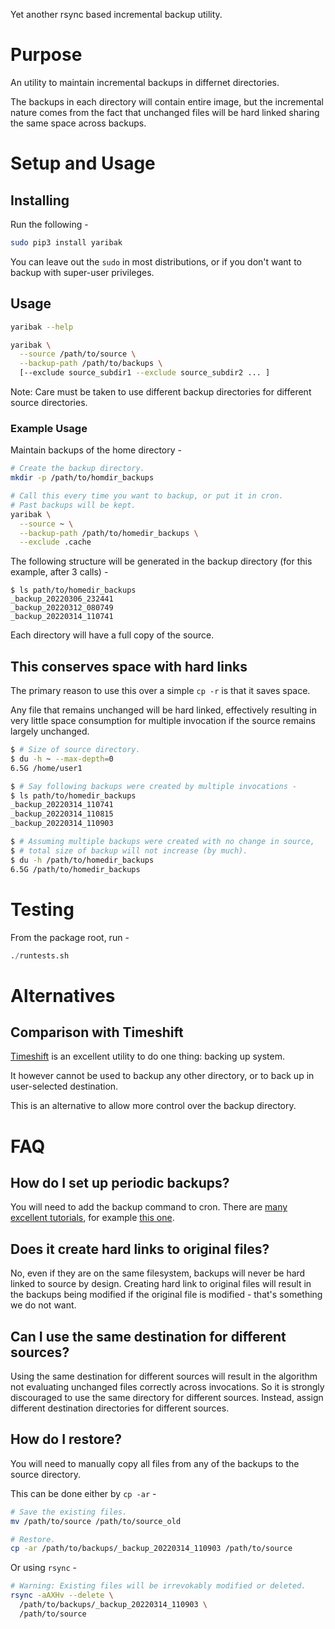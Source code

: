 Yet another rsync based incremental backup utility.

# Purpose

An utility to maintain incremental backups in differnet directories.

The backups in each directory will contain entire image, but the incremental
nature comes from the fact that unchanged files will be hard linked sharing the
same space across backups.

# Setup and Usage

## Installing

Run the following -

```bash
sudo pip3 install yaribak
```

You can leave out the `sudo` in most distributions, or if you don't want to
backup with super-user privileges.

## Usage

```bash
yaribak --help

yaribak \
  --source /path/to/source \
  --backup-path /path/to/backups \
  [--exclude source_subdir1 --exclude source_subdir2 ... ]
```

Note: Care must be taken to use different backup directories for different source directories.

### Example Usage

Maintain backups of the home directory -

```bash
# Create the backup directory.
mkdir -p /path/to/homdir_backups

# Call this every time you want to backup, or put it in cron.
# Past backups will be kept.
yaribak \
  --source ~ \
  --backup-path /path/to/homedir_backups \
  --exclude .cache
```

The following structure will be generated in the backup directory (for this
example, after 3 calls) -
```
$ ls path/to/homedir_backups
_backup_20220306_232441
_backup_20220312_080749
_backup_20220314_110741
```

Each directory will have a full copy of the source.

## This conserves space with hard links

The primary reason to use this over a simple `cp -r` is that it saves space.

Any file that remains unchanged will be hard linked, effectively resulting in very little space consumption for multiple invocation if the source remains largely unchanged.

```bash
$ # Size of source directory.
$ du -h ~ --max-depth=0
6.5G /home/user1

$ # Say following backups were created by multiple invocations -
$ ls path/to/homedir_backups
_backup_20220314_110741
_backup_20220314_110815
_backup_20220314_110903

$ # Assuming multiple backups were created with no change in source,
$ # total size of backup will not increase (by much).
$ du -h /path/to/homedir_backups
6.5G /path/to/homedir_backups
```

# Testing

From the package root, run -
```python
./runtests.sh
```

# Alternatives

## Comparison with Timeshift
[Timeshift](https://github.com/teejee2008/timeshift) is an excellent utility to do one thing: backing up system.

It however cannot be used to backup any other directory, or to back up in user-selected destination.

This is an alternative to allow more control over the backup directory.

# FAQ

## How do I set up periodic backups?
You will need to add the backup command to cron. There are [many excellent
tutorials](https://www.google.com/search?q=setting+up+cron+job+linux+tutorial),
for example [this one](https://opensource.com/article/17/11/how-use-cron-linux).

## Does it create hard links to original files?
No, even if they are on the same filesystem, backups will never be hard linked
to source by design. Creating hard link to original files will result in the
backups being modified if the original file is modified - that's something we do
not want.

## Can I use the same destination for different sources?
Using the same destination for different sources will result in the algorithm
not evaluating unchanged files correctly across invocations. So it is strongly
discouraged to use the same directory for different sources. Instead, assign
different destination directories for different sources.

## How do I restore?
You will need to manually copy all files from any of the backups to the source directory.

This can be done either by `cp -ar` -
```bash
# Save the existing files.
mv /path/to/source /path/to/source_old

# Restore.
cp -ar /path/to/backups/_backup_20220314_110903 /path/to/source
```

Or using `rsync` -
```bash
# Warning: Existing files will be irrevokably modified or deleted.
rsync -aAXHv --delete \
  /path/to/backups/_backup_20220314_110903 \
  /path/to/source
```
